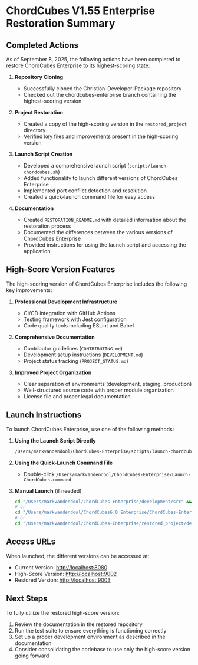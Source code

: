 # ChordCubes V1.55 Enterprise Restoration Summary

## Completed Actions

As of September 8, 2025, the following actions have been completed to restore ChordCubes Enterprise to its highest-scoring state:

1. **Repository Cloning**
   - Successfully cloned the Christian-Developer-Package repository
   - Checked out the chordcubes-enterprise branch containing the highest-scoring version

2. **Project Restoration**
   - Created a copy of the high-scoring version in the `restored_project` directory
   - Verified key files and improvements present in the high-scoring version

3. **Launch Script Creation**
   - Developed a comprehensive launch script (`scripts/launch-chordcubes.sh`)
   - Added functionality to launch different versions of ChordCubes Enterprise
   - Implemented port conflict detection and resolution
   - Created a quick-launch command file for easy access

4. **Documentation**
   - Created `RESTORATION_README.md` with detailed information about the restoration process
   - Documented the differences between the various versions of ChordCubes Enterprise
   - Provided instructions for using the launch script and accessing the application

## High-Score Version Features

The high-scoring version of ChordCubes Enterprise includes the following key improvements:

1. **Professional Development Infrastructure**
   - CI/CD integration with GitHub Actions
   - Testing framework with Jest configuration
   - Code quality tools including ESLint and Babel

2. **Comprehensive Documentation**
   - Contributor guidelines (`CONTRIBUTING.md`)
   - Development setup instructions (`DEVELOPMENT.md`)
   - Project status tracking (`PROJECT_STATUS.md`)

3. **Improved Project Organization**
   - Clear separation of environments (development, staging, production)
   - Well-structured source code with proper module organization
   - License file and proper legal documentation

## Launch Instructions

To launch ChordCubes Enterprise, use one of the following methods:

1. **Using the Launch Script Directly**
   ```bash
   /Users/markvandendool/ChordCubes-Enterprise/scripts/launch-chordcubes.sh
   ```

2. **Using the Quick-Launch Command File**
   - Double-click `/Users/markvandendool/ChordCubes-Enterprise/Launch-ChordCubes.command`

3. **Manual Launch** (if needed)
   ```bash
   cd "/Users/markvandendool/ChordCubes-Enterprise/development/src" && python3 -m http.server 8080
   # or
   cd "/Users/markvandendool/ChordCubes6.0_Enterprise/ChordCubes-Enterprise/development/src" && python3 -m http.server 9002
   # or
   cd "/Users/markvandendool/ChordCubes-Enterprise/restored_project/development/src" && python3 -m http.server 9003
   ```

## Access URLs

When launched, the different versions can be accessed at:

- Current Version: [http://localhost:8080](http://localhost:8080)
- High-Score Version: [http://localhost:9002](http://localhost:9002)
- Restored Version: [http://localhost:9003](http://localhost:9003)

## Next Steps

To fully utilize the restored high-score version:

1. Review the documentation in the restored repository
2. Run the test suite to ensure everything is functioning correctly
3. Set up a proper development environment as described in the documentation
4. Consider consolidating the codebase to use only the high-score version going forward
